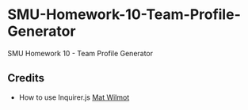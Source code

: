 # SMU-Homework-10-Team-Profile-Generator

SMU Homework 10 - Team Profile Generator

## Credits

- How to use Inquirer.js [Mat Wilmot](https://medium.com/javascript-in-plain-english/how-to-inquirer-js-c10a4e05ef1f)

